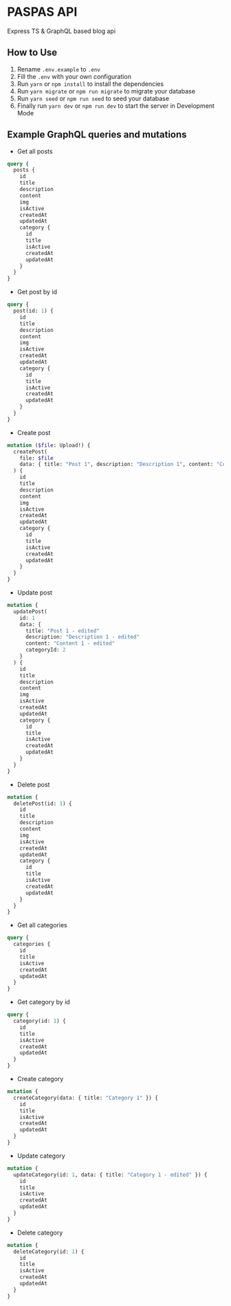 # PASPAS API

Express TS & GraphQL based blog api

## How to Use

1. Rename `.env.example` to `.env`
2. Fill the `.env` with your own configuration
3. Run `yarn` or `npm install` to install the dependencies
4. Run `yarn migrate` or `npm run migrate` to migrate your database
5. Run `yarn seed` or `npm run seed` to seed your database
6. Finally run `yarn dev` or `npm run dev` to start the server in Development Mode

## Example GraphQL queries and mutations

- Get all posts

```graphql
query {
  posts {
    id
    title
    description
    content
    img
    isActive
    createdAt
    updatedAt
    category {
      id
      title
      isActive
      createdAt
      updatedAt
    }
  }
}
```

- Get post by id

```graphql
query {
  post(id: 1) {
    id
    title
    description
    content
    img
    isActive
    createdAt
    updatedAt
    category {
      id
      title
      isActive
      createdAt
      updatedAt
    }
  }
}
```

- Create post

```graphql
mutation ($file: Upload!) {
  createPost(
    file: $file
    data: { title: "Post 1", description: "Description 1", content: "Content 1", categoryId: 1 }
  ) {
    id
    title
    description
    content
    img
    isActive
    createdAt
    updatedAt
    category {
      id
      title
      isActive
      createdAt
      updatedAt
    }
  }
}
```

- Update post

```graphql
mutation {
  updatePost(
    id: 1
    data: {
      title: "Post 1 - edited"
      description: "Description 1 - edited"
      content: "Content 1 - edited"
      categoryId: 2
    }
  ) {
    id
    title
    description
    content
    img
    isActive
    createdAt
    updatedAt
    category {
      id
      title
      isActive
      createdAt
      updatedAt
    }
  }
}
```

- Delete post

```graphql
mutation {
  deletePost(id: 1) {
    id
    title
    description
    content
    img
    isActive
    createdAt
    updatedAt
    category {
      id
      title
      isActive
      createdAt
      updatedAt
    }
  }
}
```

- Get all categories

```graphql
query {
  categories {
    id
    title
    isActive
    createdAt
    updatedAt
  }
}
```

- Get category by id

```graphql
query {
  category(id: 1) {
    id
    title
    isActive
    createdAt
    updatedAt
  }
}
```

- Create category

```graphql
mutation {
  createCategory(data: { title: "Category 1" }) {
    id
    title
    isActive
    createdAt
    updatedAt
  }
}
```

- Update category

```graphql
mutation {
  updateCategory(id: 1, data: { title: "Category 1 - edited" }) {
    id
    title
    isActive
    createdAt
    updatedAt
  }
}
```

- Delete category

```graphql
mutation {
  deleteCategory(id: 1) {
    id
    title
    isActive
    createdAt
    updatedAt
  }
}
```

